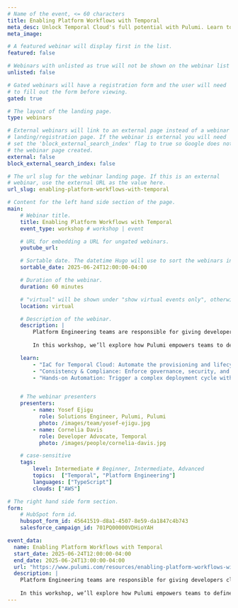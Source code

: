 ```yaml
---
# Name of the event, <= 60 characters
title: Enabling Platform Workflows with Temporal
meta_desc: Unlock Temporal Cloud's full potential with Pulumi. Learn to automate resource management, enhance developer workflows, and build platform engineering solutions
meta_image:

# A featured webinar will display first in the list.
featured: false

# Webinars with unlisted as true will not be shown on the webinar list
unlisted: false

# Gated webinars will have a registration form and the user will need
# to fill out the form before viewing.
gated: true

# The layout of the landing page.
type: webinars

# External webinars will link to an external page instead of a webinar
# landing/registration page. If the webinar is external you will need
# set the 'block_external_search_index' flag to true so Google does not index
# the webinar page created.
external: false
block_external_search_index: false

# The url slug for the webinar landing page. If this is an external
# webinar, use the external URL as the value here.
url_slug: enabling-platform-workflows-with-temporal

# Content for the left hand side section of the page.
main:
    # Webinar title.
    title: Enabling Platform Workflows with Temporal
    event_type: workshop # workshop | event

    # URL for embedding a URL for ungated webinars.
    youtube_url: 

    # Sortable date. The datetime Hugo will use to sort the webinars in date order.
    sortable_date: 2025-06-24T12:00:00-04:00

    # Duration of the webinar.
    duration: 60 minutes

    # "virtual" will be shown under "show virtual events only", otherwise shown as City, State (seattle, wa)
    location: virtual

    # Description of the webinar.
    description: |
        Platform Engineering teams are responsible for giving developers clear, repeatable playbooks for orchestrating resilient, scalable applications. When using Temporal Cloud, managing Namespaces, Task Queues, and Worker configurations effectively is crucial to ensuring reliability and performance.
        
        In this workshop, we’ll explore how Pulumi empowers teams to define, provision, and manage Temporal Cloud resources using modern Infrastructure as Code (IaC) practices. You'll learn how to automate resource lifecycles, enforce policies, and integrate Temporal Cloud into platform engineering workflows—ensuring developers have a seamless and self-service experience.

    learn:
        - "IaC for Temporal Cloud: Automate the provisioning and lifecycle management of Temporal Namespaces, Task Queues, and Workers using Pulumi."
        - "Consistency & Compliance: Enforce governance, security, and best practices for Temporal Cloud resources across multiple environments."
        - "Hands-on Automation: Trigger a complex deployment cycle with Pulumi Deployments and create approval steps"


    # The webinar presenters
    presenters:
        - name: Yosef Ejigu
          role: Solutions Engineer, Pulumi, Pulumi
          photo: /images/team/yosef-ejigu.jpg
        - name: Cornelia Davis
          role: Developer Advocate, Temporal
          photo: /images/people/cornelia-davis.jpg

    # case-sensitive
    tags:
        level: Intermediate # Beginner, Intermediate, Advanced
        topics:  ["Temporal", "Platform Engineering"]
        languages: ["TypeScript"]
        clouds: ["AWS"]

# The right hand side form section.
form:
    # HubSpot form id.
    hubspot_form_id: 45641519-d8a1-4507-8e59-da1847c4b743
    salesforce_campaign_id: 701PQ00000VDHioYAH

event_data:
  name: Enabling Platform Workflows with Temporal
  start_date: 2025-06-24T12:00:00-04:00
  end_date: 2025-06-24T13:00:00-04:00
  url: "https://www.pulumi.com/resources/enabling-platform-workflows-with-temporal/"
  description: |
    Platform Engineering teams are responsible for giving developers clear, repeatable playbooks for orchestrating resilient, scalable applications. When using Temporal Cloud, managing Namespaces, Task Queues, and Worker configurations effectively is crucial to ensuring reliability and performance.
    
    In this workshop, we’ll explore how Pulumi empowers teams to define, provision, and manage Temporal Cloud resources using modern Infrastructure as Code (IaC) practices. You'll learn how to automate resource lifecycles, enforce policies, and integrate Temporal Cloud into platform engineering workflows—ensuring developers have a seamless and self-service experience.
---
```

